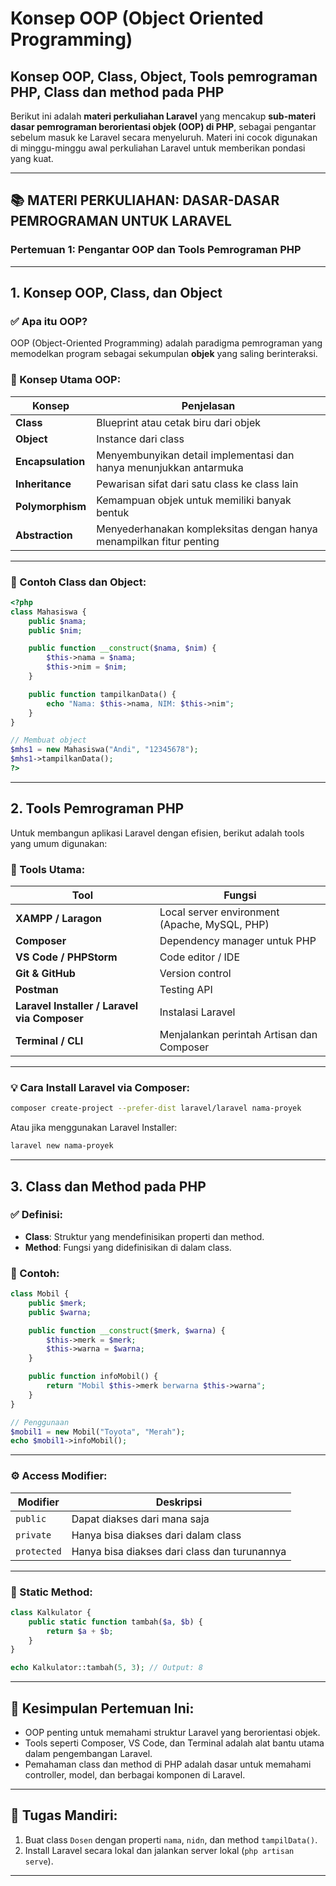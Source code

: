 # Konsep OOP (Object Oriented Programming)
## Konsep OOP, Class, Object, Tools pemrograman PHP, Class dan method pada PHP

Berikut ini adalah **materi perkuliahan Laravel** yang mencakup **sub-materi dasar pemrograman berorientasi objek (OOP) di PHP**, sebagai pengantar sebelum masuk ke Laravel secara menyeluruh. Materi ini cocok digunakan di minggu-minggu awal perkuliahan Laravel untuk memberikan pondasi yang kuat.

---

## 📚 MATERI PERKULIAHAN: DASAR-DASAR PEMROGRAMAN UNTUK LARAVEL

### Pertemuan 1: Pengantar OOP dan Tools Pemrograman PHP

---

## **1. Konsep OOP, Class, dan Object**

### ✅ Apa itu OOP?

OOP (Object-Oriented Programming) adalah paradigma pemrograman yang memodelkan program sebagai sekumpulan **objek** yang saling berinteraksi.

### 🔑 Konsep Utama OOP:

| Konsep            | Penjelasan                                                          |
| ----------------- | ------------------------------------------------------------------- |
| **Class**         | Blueprint atau cetak biru dari objek                                |
| **Object**        | Instance dari class                                                 |
| **Encapsulation** | Menyembunyikan detail implementasi dan hanya menunjukkan antarmuka  |
| **Inheritance**   | Pewarisan sifat dari satu class ke class lain                       |
| **Polymorphism**  | Kemampuan objek untuk memiliki banyak bentuk                        |
| **Abstraction**   | Menyederhanakan kompleksitas dengan hanya menampilkan fitur penting |

---

### 📌 Contoh Class dan Object:

```php
<?php
class Mahasiswa {
    public $nama;
    public $nim;

    public function __construct($nama, $nim) {
        $this->nama = $nama;
        $this->nim = $nim;
    }

    public function tampilkanData() {
        echo "Nama: $this->nama, NIM: $this->nim";
    }
}

// Membuat object
$mhs1 = new Mahasiswa("Andi", "12345678");
$mhs1->tampilkanData();
?>
```

---

## **2. Tools Pemrograman PHP**

Untuk membangun aplikasi Laravel dengan efisien, berikut adalah tools yang umum digunakan:

### 🔧 Tools Utama:

| Tool                                         | Fungsi                                        |
| -------------------------------------------- | --------------------------------------------- |
| **XAMPP / Laragon**                          | Local server environment (Apache, MySQL, PHP) |
| **Composer**                                 | Dependency manager untuk PHP                  |
| **VS Code / PHPStorm**                       | Code editor / IDE                             |
| **Git & GitHub**                             | Version control                               |
| **Postman**                                  | Testing API                                   |
| **Laravel Installer / Laravel via Composer** | Instalasi Laravel                             |
| **Terminal / CLI**                           | Menjalankan perintah Artisan dan Composer     |

---

### 💡 Cara Install Laravel via Composer:

```bash
composer create-project --prefer-dist laravel/laravel nama-proyek
```

Atau jika menggunakan Laravel Installer:

```bash
laravel new nama-proyek
```

---

## **3. Class dan Method pada PHP**

### ✅ Definisi:

* **Class**: Struktur yang mendefinisikan properti dan method.
* **Method**: Fungsi yang didefinisikan di dalam class.

### 📘 Contoh:

```php
class Mobil {
    public $merk;
    public $warna;

    public function __construct($merk, $warna) {
        $this->merk = $merk;
        $this->warna = $warna;
    }

    public function infoMobil() {
        return "Mobil $this->merk berwarna $this->warna";
    }
}

// Penggunaan
$mobil1 = new Mobil("Toyota", "Merah");
echo $mobil1->infoMobil();
```

---

### ⚙️ Access Modifier:

| Modifier    | Deskripsi                                    |
| ----------- | -------------------------------------------- |
| `public`    | Dapat diakses dari mana saja                 |
| `private`   | Hanya bisa diakses dari dalam class          |
| `protected` | Hanya bisa diakses dari class dan turunannya |

---

### 🧱 Static Method:

```php
class Kalkulator {
    public static function tambah($a, $b) {
        return $a + $b;
    }
}

echo Kalkulator::tambah(5, 3); // Output: 8
```

---

## 📌 Kesimpulan Pertemuan Ini:

* OOP penting untuk memahami struktur Laravel yang berorientasi objek.
* Tools seperti Composer, VS Code, dan Terminal adalah alat bantu utama dalam pengembangan Laravel.
* Pemahaman class dan method di PHP adalah dasar untuk memahami controller, model, dan berbagai komponen di Laravel.

---

## 🎯 Tugas Mandiri:

1. Buat class `Dosen` dengan properti `nama`, `nidn`, dan method `tampilData()`.
2. Install Laravel secara lokal dan jalankan server lokal (`php artisan serve`).

---
